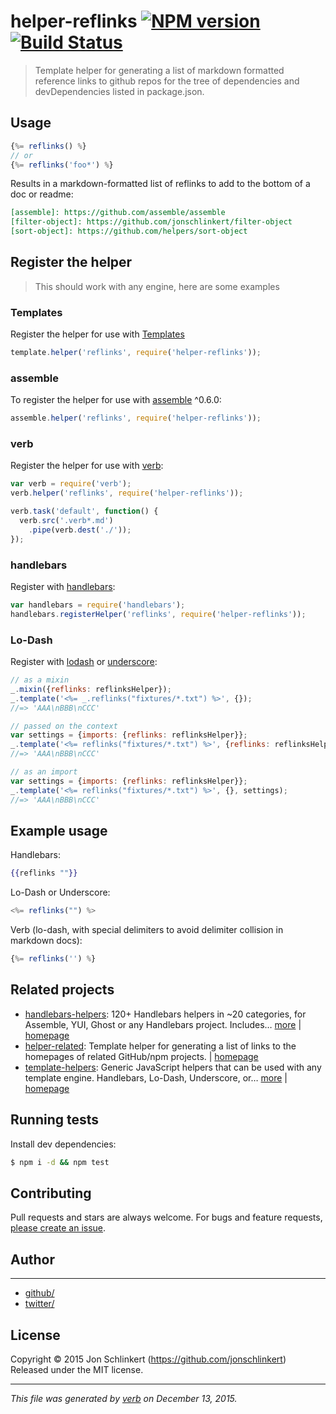 # helper-reflinks [![NPM version](https://img.shields.io/npm/v/helper-reflinks.svg)](https://www.npmjs.com/package/helper-reflinks) [![Build Status](https://img.shields.io/travis//helper-reflinks.svg)](https://travis-ci.org//helper-reflinks)

> Template helper for generating a list of markdown formatted reference links to github repos for the tree of dependencies and devDependencies listed in package.json.

## Usage

```js
{%= reflinks() %}
// or
{%= reflinks('foo*') %}
```

Results in a markdown-formatted list of reflinks to add to the bottom of a doc or readme:

```markdown
[assemble]: https://github.com/assemble/assemble
[filter-object]: https://github.com/jonschlinkert/filter-object
[sort-object]: https://github.com/helpers/sort-object
```

## Register the helper

> This should work with any engine, here are some examples

### Templates

Register the helper for use with [Templates](https://github.com/jonschlinkert/templates)

```js
template.helper('reflinks', require('helper-reflinks'));
```

### assemble

To register the helper for use with [assemble](https://github.com/assemble/assemble) ^0.6.0:

```js
assemble.helper('reflinks', require('helper-reflinks'));
```

### verb

Register the helper for use with [verb](https://github.com/assemble/verb):

```js
var verb = require('verb');
verb.helper('reflinks', require('helper-reflinks'));

verb.task('default', function() {
  verb.src('.verb*.md')
    .pipe(verb.dest('./'));
});
```

### handlebars

Register with [handlebars](https://github.com/wycats/handlebars.js/):

```js
var handlebars = require('handlebars');
handlebars.registerHelper('reflinks', require('helper-reflinks'));
```

### Lo-Dash

Register with [lodash](https://lodash.com/) or [underscore](https://github.com/jashkenas/underscore):

```js
// as a mixin
_.mixin({reflinks: reflinksHelper});
_.template('<%= _.reflinks("fixtures/*.txt") %>', {});
//=> 'AAA\nBBB\nCCC'

// passed on the context
var settings = {imports: {reflinks: reflinksHelper}};
_.template('<%= reflinks("fixtures/*.txt") %>', {reflinks: reflinksHelper});
//=> 'AAA\nBBB\nCCC'

// as an import
var settings = {imports: {reflinks: reflinksHelper}};
_.template('<%= reflinks("fixtures/*.txt") %>', {}, settings);
//=> 'AAA\nBBB\nCCC'
```

## Example usage

Handlebars:

```handlebars
{{reflinks ""}}
```

Lo-Dash or Underscore:

```js
<%= reflinks("") %>
```

Verb (lo-dash, with special delimiters to avoid delimiter collision in markdown docs):

```js
{%= reflinks('') %}
```

## Related projects

* [handlebars-helpers](https://www.npmjs.com/package/handlebars-helpers): 120+ Handlebars helpers in ~20 categories, for Assemble, YUI, Ghost or any Handlebars project. Includes… [more](https://www.npmjs.com/package/handlebars-helpers) | [homepage](https://github.com/assemble/handlebars-helpers)
* [helper-related](https://www.npmjs.com/package/helper-related): Template helper for generating a list of links to the homepages of related GitHub/npm projects. | [homepage](https://github.com/helpers/helper-related)
* [template-helpers](https://www.npmjs.com/package/template-helpers): Generic JavaScript helpers that can be used with any template engine. Handlebars, Lo-Dash, Underscore, or… [more](https://www.npmjs.com/package/template-helpers) | [homepage](https://github.com/jonschlinkert/template-helpers)

## Running tests

Install dev dependencies:

```sh
$ npm i -d && npm test
```

## Contributing

Pull requests and stars are always welcome. For bugs and feature requests, [please create an issue](https://github.com//helper-reflinks/issues/new).

## Author

***

* [github/](https://github.com/)
* [twitter/](http://twitter.com/)

## License

Copyright © 2015 Jon Schlinkert (https://github.com/jonschlinkert)
Released under the MIT license.

***

_This file was generated by [verb](https://github.com/verbose/verb) on December 13, 2015._